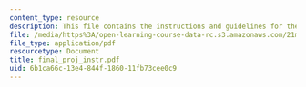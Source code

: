 ```yaml
---
content_type: resource
description: This file contains the instructions and guidelines for the final project.
file: /media/https%3A/open-learning-course-data-rc.s3.amazonaws.com/21m-301-harmony-and-counterpoint-i-spring-2005/6b1ca66c13e4844f186011fb73cee0c9_final_proj_instr.pdf
file_type: application/pdf
resourcetype: Document
title: final_proj_instr.pdf
uid: 6b1ca66c-13e4-844f-1860-11fb73cee0c9
---
```

